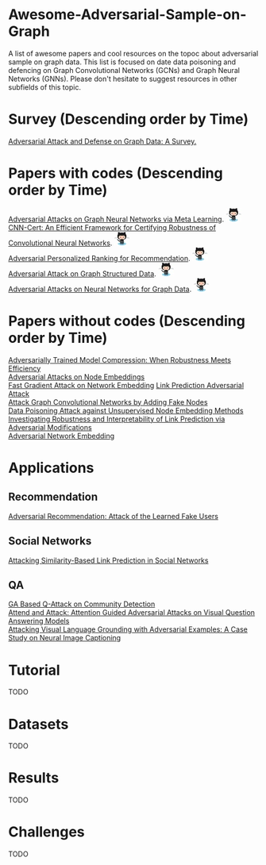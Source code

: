 # Awesome-Adversarial-Sample-on-Graph
A list of awesome papers and cool resources on the topoc about adversarial sample on graph data. This list is focused on date data poisoning and defencing on Graph Convolutional Networks (GCNs) and Graph Neural Networks (GNNs). Please don't hesitate to suggest resources in other subfields of this topic.

# Survey (Descending order by Time)
[Adversarial Attack and Defense on Graph Data: A Survey.](https://arxiv.org/abs/1812.10528)  

# Papers with codes (Descending order by Time)
[Adversarial Attacks on Graph Neural Networks via Meta Learning](https://arxiv.org/abs/1902.08412). [<img src="imgs/Octocat_s1.jpg"/>](https://github.com/danielzuegner/gnn-meta-attack)  
[CNN-Cert: An Efficient Framework for Certifying Robustness of Convolutional Neural Networks](https://arxiv.org/abs/1811.12395). [<img src="imgs/Octocat_s1.jpg"/>](https://github.com/IBM/CNN-Cert)  
[Adversarial Personalized Ranking for Recommendation](https://arxiv.org/abs/1808.03908). [<img src="imgs/Octocat_s1.jpg"/>](https://github.com/hexiangnan/adversarial_personalized_ranking)  
[Adversarial Attack on Graph Structured Data](https://arxiv.org/abs/1806.02371). [<img src="imgs/Octocat_s1.jpg"/>](https://github.com/Hanjun-Dai/graph_adversarial_attack)  
[Adversarial Attacks on Neural Networks for Graph Data](https://arxiv.org/abs/1805.07984). [<img src="imgs/Octocat_s1.jpg"/>](https://github.com/danielzuegner/nettack)

# Papers without codes (Descending order by Time)
[Adversarially Trained Model Compression: When Robustness Meets Efficiency](https://arxiv.org/abs/1902.03538)   
[Adversarial Attacks on Node Embeddings](https://arxiv.org/abs/1809.01093)  
[Fast Gradient Attack on Network Embedding](https://arxiv.org/abs/1809.02797)
[Link Prediction Adversarial Attack](https://arxiv.org/abs/1810.01110)  
[Attack Graph Convolutional Networks by Adding Fake Nodes](https://arxiv.org/abs/1810.10751)  
[Data Poisoning Attack against Unsupervised Node Embedding Methods](https://arxiv.org/abs/1810.12881)  
[Investigating Robustness and Interpretability of Link Prediction via Adversarial Modifications](https://openreview.net/forum?id=Hkg7rbcp67)  
[Adversarial Network Embedding](https://arxiv.org/abs/1711.07838)  

# Applications
## Recommendation
[Adversarial Recommendation: Attack of the Learned Fake Users](https://arxiv.org/abs/1809.08336)  

## Social Networks
[Attacking Similarity-Based Link Prediction in Social Networks](https://arxiv.org/abs/1809.08368)

## QA
[GA Based Q-Attack on Community Detection](https://arxiv.org/abs/1811.00430)  
[Attend and Attack: Attention Guided Adversarial Attacks on Visual Question Answering Models](https://nips2018vigil.github.io/static/papers/accepted/33.pdf)  
[Attacking Visual Language Grounding with Adversarial Examples: A Case Study on Neural Image Captioning](http://www.aclweb.org/anthology/P18-1241)  

# Tutorial 
TODO

# Datasets
TODO


# Results
TODO



# Challenges
TODO
